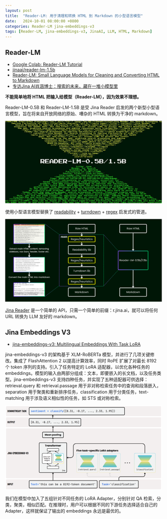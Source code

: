 ```yaml
---
layout: post
title:  "Reader-LM: 用于清理和转换 HTML 到 Markdown 的小型语言模型"
date:   2024-10-01 08:00:00 +0800
categories: Reader-LM jina-embeddings-v3
tags: [Reader-LM, jina-embeddings-v3, JinaAI, LLM, HTML, Markdown]
---
```


## Reader-LM
- [Google Colab: Reader-LM Tutorial](https://colab.research.google.com/drive/1wXWyj5hOxEHY6WeHbOwEzYAC0WB1I5uA)
- [jinaai/reader-lm-1.5b](https://huggingface.co/jinaai/reader-lm-1.5b)
- [Reader-LM: Small Language Models for Cleaning and Converting HTML to Markdown](https://jina.ai/news/reader-lm-small-language-models-for-cleaning-and-converting-html-to-markdown/)
- [专访Jina AI肖涵博士：搜索的未来，藏在一堆小模型里](https://mp.weixin.qq.com/s/zazlhmYcDIw7y59795J0IQ)

**不能简单地将 HTML 把输入给模型（Reader-LM），因为效果不理想。**

Reader-LM-0.5B 和 Reader-LM-1.5B 是受 Jina Reader 启发的两个新型小型语言模型，旨在将来自开放网络的原始、嘈杂的 HTML 转换为干净的 markdown。

![](/images/2024/Reader-LM/reader-lm-banner.jpg)

使用小型语言模型替换了 [readability](https://github.com/mozilla/readability) + [turndown](https://github.com/mixmark-io/turndown) + [regex](https://x.com/JinaAI_/status/1823756993108304135) 启发式的管道。

![](/images/2024/Reader-LM/reader-lm-Illustration.png)

[Jina Reader](https://jina.ai/reader) 是一个简单的 API，只需一个简单的前缀：r.jina.ai，就可以将任何 URL 转换为 LLM 友好的 markdown。


## Jina Embeddings V3
- [jina-embeddings-v3: Multilingual Embeddings With Task LoRA](https://arxiv.org/abs/2409.10173)

jina-embeddings-v3 的架构基于 XLM-RoBERTa 模型，并进行了几项关键修改。集成了 FlashAttention 2 以提高计算效率，同时 RoPE 扩展了对最长 8192 个 token 序列的支持。引入了任务特定的 LoRA 适配器，以优化各种任务的 embeddings。模型的输入由两部分组成：文本，即要嵌入的长文档，以及任务类型。jina-embeddings-v3 支持四种任务，并实现了五种适配器可供选择：retrieval.query 和 retrieval.passage 用于非对称检索任务中的查询和段落嵌入，separation 用于聚类和重新排序任务，classification 用于分类任务，text-matching 用于涉及语义相似性的任务，如 STS 或对称检索。

![](/images/2024/Reader-LM/jina-embeddings-v3-architecture.png)

我们在模型中加入了五组针对不同任务的 LoRA Adapter，分别针对 QA 检索，分类，聚类，相似匹配。在推理时，用户可以根据不同的下游任务选择适合自己的 Adapter，这样就保证了输出的 embeddings 永远是最优的。
